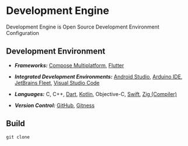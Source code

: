 [Android]: https://developer.android.com/studio
[Arduino]: https://arduino.cc/en/software
[Compose]: https://jetbrains.com/lp/compose-multiplatform/
[Dart Language]: https://dart.dev/
[Fleet]: https://jetbrains.com/fleet/
[FlutterFramework]: https://flutter.dev/
[GitHub Repositories]: https://github.com
[Gitness Repositories]: https://gitness.com/
[Kotlin Language]: https://kotlinlang.org/
[Swift Language]: https://swift.org/
[VSCode]: https://code.visualstudio.com/docs
[Zig Language]: https://ziglang.org/

# Development Engine

Development Engine is Open Source Development Environment Configuration

## Development Environment

- **_Frameworks:_** [Compose Multiplatform][Compose], [Flutter][FlutterFramework]

- **_Integrated Development Environments:_** [Android Studio][Android], [Arduino IDE][Arduino], [JetBrains Fleet][Fleet], [Visual Studio Code][VSCode]

- **_Languages:_** C, C++, [Dart][Dart Language], [Kotlin][Kotlin Language], Objective-C, [Swift][Swift Language], [Zig (Compiler)][Zig Language]

- **_Version Control:_** [GitHub][GitHub Repositories], [Gitness][Gitness Repositories]

## Build

```shell
git clone
```